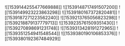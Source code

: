 ![[1539144255477669888]]
![[1539148717491507200]]
![[1539149923223863298]]
![[1539180167372820481]]
![[1539187271223562240]]
![[1539213765056823298]]
![[1539218879137779713]]
![[1539235761509351430]]
![[1539270898691231748]]
![[1539313428191272965]]
![[1539351254941548544]]
![[1539380190106853376]]
![[1539380192367484929]]
